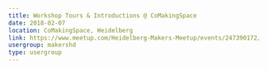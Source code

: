```yaml
---
title: Workshop Tours & Introductions @ CoMakingSpace
date: 2018-02-07
location: CoMakingSpace, Heidelberg
link: https://www.meetup.com/Heidelberg-Makers-Meetup/events/247390172/
usergroup: makershd
type: usergroup
---
```

